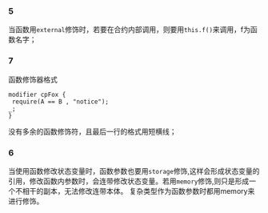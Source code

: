 ### 5
当函数用`external`修饰时，若要在合约内部调用，则要用`this.f()`来调用，f为函数名字；
### 7 
函数修饰器格式
```solidity
modifier cpFox {
 require(A == B , "notice");
_;
}
```
没有多余的函数修饰符，且最后一行的格式用短横线；
### 6
当使用函数修改状态变量时，函数参数也要用`storage`修饰,这样会形成状态变量的引用，修改函数内参数时，会连带修改状态变量。若用`memory`修饰,则只是形成一个不相干的副本，无法修改连带本体。
复杂类型作为函数参数时都用memory来进行修饰。
